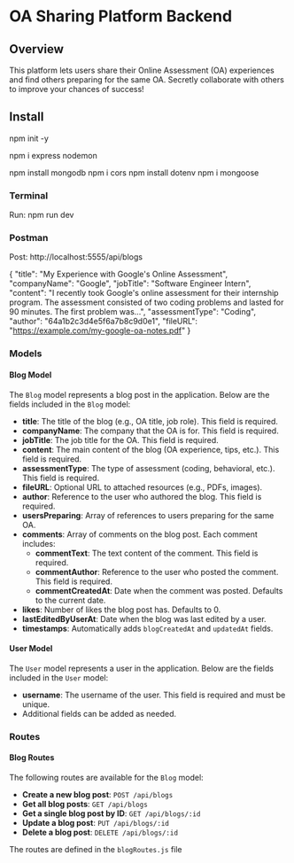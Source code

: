 # OA Sharing Platform Backend

## Overview

This platform lets users share their Online Assessment (OA) experiences and find others preparing for the same OA. Secretly collaborate with others to improve your chances of success!

## Install

npm init -y

npm i express nodemon

npm install mongodb
npm i cors
npm install dotenv
npm i mongoose

### Terminal

Run: npm run dev

### Postman

Post:
http://localhost:5555/api/blogs

{
"title": "My Experience with Google's Online Assessment",
"companyName": "Google",
"jobTitle": "Software Engineer Intern",
"content": "I recently took Google's online assessment for their internship program. The assessment consisted of two coding problems and lasted for 90 minutes. The first problem was...",
"assessmentType": "Coding",
"author": "64a1b2c3d4e5f6a7b8c9d0e1",
"fileURL": "https://example.com/my-google-oa-notes.pdf"
}

### Models

#### Blog Model

The `Blog` model represents a blog post in the application. Below are the fields included in the `Blog` model:

- **title**: The title of the blog (e.g., OA title, job role). This field is required.
- **companyName**: The company that the OA is for. This field is required.
- **jobTitle**: The job title for the OA. This field is required.
- **content**: The main content of the blog (OA experience, tips, etc.). This field is required.
- **assessmentType**: The type of assessment (coding, behavioral, etc.). This field is required.
- **fileURL**: Optional URL to attached resources (e.g., PDFs, images).
- **author**: Reference to the user who authored the blog. This field is required.
- **usersPreparing**: Array of references to users preparing for the same OA.
- **comments**: Array of comments on the blog post. Each comment includes:
  - **commentText**: The text content of the comment. This field is required.
  - **commentAuthor**: Reference to the user who posted the comment. This field is required.
  - **commentCreatedAt**: Date when the comment was posted. Defaults to the current date.
- **likes**: Number of likes the blog post has. Defaults to 0.
- **lastEditedByUserAt**: Date when the blog was last edited by a user.
- **timestamps**: Automatically adds `blogCreatedAt` and `updatedAt` fields.

#### User Model

The `User` model represents a user in the application. Below are the fields included in the `User` model:

- **username**: The username of the user. This field is required and must be unique.
- Additional fields can be added as needed.

### Routes

#### Blog Routes

The following routes are available for the `Blog` model:

- **Create a new blog post**: `POST /api/blogs`
- **Get all blog posts**: `GET /api/blogs`
- **Get a single blog post by ID**: `GET /api/blogs/:id`
- **Update a blog post**: `PUT /api/blogs/:id`
- **Delete a blog post**: `DELETE /api/blogs/:id`

The routes are defined in the `blogRoutes.js` file
